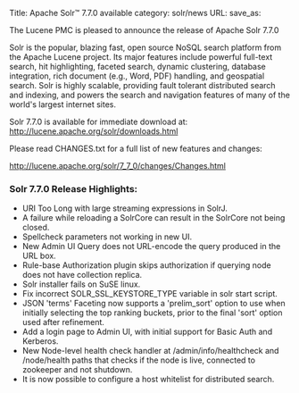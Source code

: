 Title: Apache Solr™ 7.7.0 available
category: solr/news
URL: 
save_as: 

The Lucene PMC is pleased to announce the release of Apache Solr 7.7.0

Solr is the popular, blazing fast, open source NoSQL search platform from the
Apache Lucene project. Its major features include powerful full-text search,
hit highlighting, faceted search, dynamic clustering, database integration, rich document
(e.g., Word, PDF) handling, and geospatial search. Solr is highly scalable, providing fault
tolerant distributed search and indexing, and powers the search and navigation features of
many of the world's largest internet sites.

Solr 7.7.0 is available for immediate download at:
  <http://lucene.apache.org/solr/downloads.html>

Please read CHANGES.txt for a full list of new features and changes:

  <http://lucene.apache.org/solr/7_7_0/changes/Changes.html>

### Solr 7.7.0 Release Highlights:

  * URI Too Long with large streaming expressions in SolrJ.
  * A failure while reloading a SolrCore can result in the SolrCore not being closed.
  * Spellcheck parameters not working in new UI.
  * New Admin UI Query does not URL-encode the query produced in the URL box.
  * Rule-base Authorization plugin skips authorization if querying node does not have collection replica.
  * Solr installer fails on SuSE linux.
  * Fix incorrect SOLR_SSL_KEYSTORE_TYPE variable in solr start script.
  * JSON 'terms' Faceting now supports a 'prelim_sort' option to use when initially selecting the top ranking buckets, prior to the final 'sort' option used after refinement.
  * Add a login page to Admin UI, with initial support for Basic Auth and Kerberos.
  * New Node-level health check handler at /admin/info/healthcheck and /node/health paths that checks if the node is live, connected to zookeeper and not shutdown.
  * It is now possible to configure a host whitelist for distributed search.

